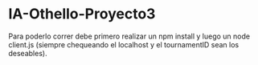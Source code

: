 # IA-Othello-Proyecto3
Para poderlo correr debe primero realizar un npm install y luego un node client.js (siempre chequeando el localhost y el tournamentID sean los deseables).
